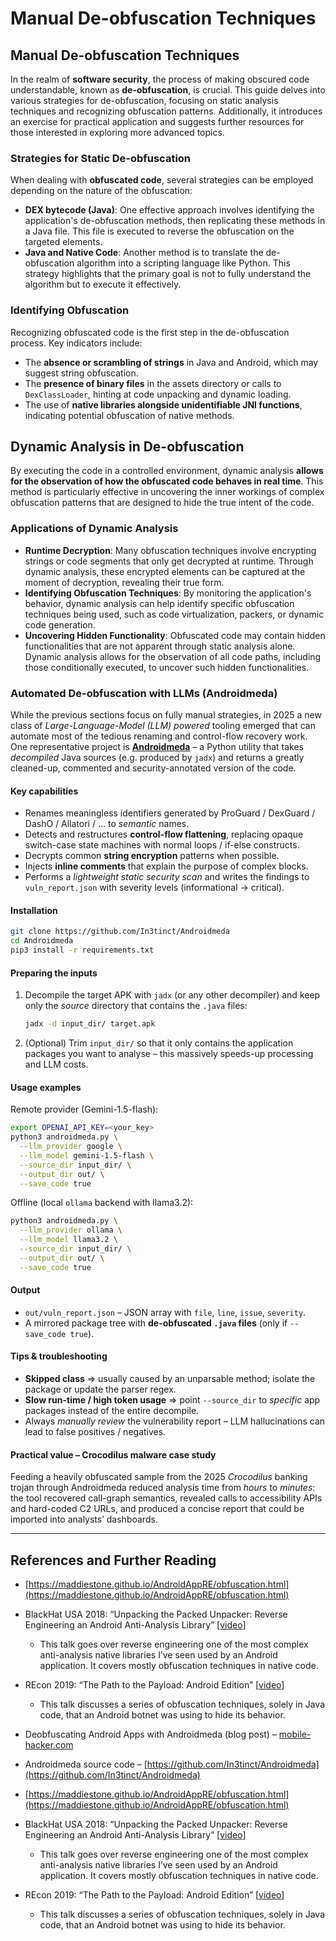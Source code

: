 # Manual De-obfuscation Techniques

## Manual **De-obfuscation Techniques**

In the realm of **software security**, the process of making obscured code understandable, known as **de-obfuscation**, is crucial. This guide delves into various strategies for de-obfuscation, focusing on static analysis techniques and recognizing obfuscation patterns. Additionally, it introduces an exercise for practical application and suggests further resources for those interested in exploring more advanced topics.

### **Strategies for Static De-obfuscation**

When dealing with **obfuscated code**, several strategies can be employed depending on the nature of the obfuscation:

- **DEX bytecode (Java)**: One effective approach involves identifying the application's de-obfuscation methods, then replicating these methods in a Java file. This file is executed to reverse the obfuscation on the targeted elements.
- **Java and Native Code**: Another method is to translate the de-obfuscation algorithm into a scripting language like Python. This strategy highlights that the primary goal is not to fully understand the algorithm but to execute it effectively.

### **Identifying Obfuscation**

Recognizing obfuscated code is the first step in the de-obfuscation process. Key indicators include:

- The **absence or scrambling of strings** in Java and Android, which may suggest string obfuscation.
- The **presence of binary files** in the assets directory or calls to `DexClassLoader`, hinting at code unpacking and dynamic loading.
- The use of **native libraries alongside unidentifiable JNI functions**, indicating potential obfuscation of native methods.

## **Dynamic Analysis in De-obfuscation**

By executing the code in a controlled environment, dynamic analysis **allows for the observation of how the obfuscated code behaves in real time**. This method is particularly effective in uncovering the inner workings of complex obfuscation patterns that are designed to hide the true intent of the code.

### **Applications of Dynamic Analysis**

- **Runtime Decryption**: Many obfuscation techniques involve encrypting strings or code segments that only get decrypted at runtime. Through dynamic analysis, these encrypted elements can be captured at the moment of decryption, revealing their true form.
- **Identifying Obfuscation Techniques**: By monitoring the application's behavior, dynamic analysis can help identify specific obfuscation techniques being used, such as code virtualization, packers, or dynamic code generation.
- **Uncovering Hidden Functionality**: Obfuscated code may contain hidden functionalities that are not apparent through static analysis alone. Dynamic analysis allows for the observation of all code paths, including those conditionally executed, to uncover such hidden functionalities.

### Automated De-obfuscation with LLMs (Androidmeda)

While the previous sections focus on fully manual strategies, in 2025 a new class of *Large-Language-Model (LLM) powered* tooling emerged that can automate most of the tedious renaming and control-flow recovery work.  
One representative project is **[Androidmeda](https://github.com/In3tinct/Androidmeda)** – a Python utility that takes *decompiled* Java sources (e.g. produced by `jadx`) and returns a greatly cleaned-up, commented and security-annotated version of the code.

#### Key capabilities
* Renames meaningless identifiers generated by ProGuard / DexGuard / DashO / Allatori / … to *semantic* names.
* Detects and restructures **control-flow flattening**, replacing opaque switch-case state machines with normal loops / if-else constructs.
* Decrypts common **string encryption** patterns when possible.
* Injects **inline comments** that explain the purpose of complex blocks.
* Performs a *lightweight static security scan* and writes the findings to `vuln_report.json` with severity levels (informational → critical).

#### Installation
```bash
git clone https://github.com/In3tinct/Androidmeda
cd Androidmeda
pip3 install -r requirements.txt
```

#### Preparing the inputs
1. Decompile the target APK with `jadx` (or any other decompiler) and keep only the *source* directory that contains the `.java` files:
   ```bash
   jadx -d input_dir/ target.apk
   ```
2. (Optional) Trim `input_dir/` so that it only contains the application packages you want to analyse – this massively speeds-up processing and LLM costs.

#### Usage examples

Remote provider (Gemini-1.5-flash):
```bash
export OPENAI_API_KEY=<your_key>
python3 androidmeda.py \
  --llm_provider google \
  --llm_model gemini-1.5-flash \
  --source_dir input_dir/ \
  --output_dir out/ \
  --save_code true
```

Offline (local `ollama` backend with llama3.2):
```bash
python3 androidmeda.py \
  --llm_provider ollama \
  --llm_model llama3.2 \
  --source_dir input_dir/ \
  --output_dir out/ \
  --save_code true
```

#### Output
* `out/vuln_report.json` – JSON array with `file`, `line`, `issue`, `severity`.
* A mirrored package tree with **de-obfuscated `.java` files** (only if `--save_code true`).

#### Tips & troubleshooting
* **Skipped class** ⇒ usually caused by an unparsable method; isolate the package or update the parser regex.
* **Slow run-time / high token usage** ⇒ point `--source_dir` to *specific* app packages instead of the entire decompile.
* Always *manually review* the vulnerability report – LLM hallucinations can lead to false positives / negatives.

#### Practical value – Crocodilus malware case study
Feeding a heavily obfuscated sample from the 2025 *Crocodilus* banking trojan through Androidmeda reduced analysis time from *hours* to *minutes*: the tool recovered call-graph semantics, revealed calls to accessibility APIs and hard-coded C2 URLs, and produced a concise report that could be imported into analysts’ dashboards.

---

## References and Further Reading

- [https://maddiestone.github.io/AndroidAppRE/obfuscation.html](https://maddiestone.github.io/AndroidAppRE/obfuscation.html)
- BlackHat USA 2018: “Unpacking the Packed Unpacker: Reverse Engineering an Android Anti-Analysis Library” [[video](https://www.youtube.com/watch?v=s0Tqi7fuOSU)]
  - This talk goes over reverse engineering one of the most complex anti-analysis native libraries I’ve seen used by an Android application. It covers mostly obfuscation techniques in native code.
- REcon 2019: “The Path to the Payload: Android Edition” [[video](https://recon.cx/media-archive/2019/Session.005.Maddie_Stone.The_path_to_the_payload_Android_Edition-J3ZnNl2GYjEfa.mp4)]
  - This talk discusses a series of obfuscation techniques, solely in Java code, that an Android botnet was using to hide its behavior.
- Deobfuscating Android Apps with Androidmeda (blog post) – [mobile-hacker.com](https://www.mobile-hacker.com/2025/07/22/deobfuscating-android-apps-with-androidmeda-a-smarter-way-to-read-obfuscated-code/)
- Androidmeda source code – [https://github.com/In3tinct/Androidmeda](https://github.com/In3tinct/Androidmeda)

- [https://maddiestone.github.io/AndroidAppRE/obfuscation.html](https://maddiestone.github.io/AndroidAppRE/obfuscation.html)
- BlackHat USA 2018: “Unpacking the Packed Unpacker: Reverse Engineering an Android Anti-Analysis Library” \[[video](https://www.youtube.com/watch?v=s0Tqi7fuOSU)]
  - This talk goes over reverse engineering one of the most complex anti-analysis native libraries I’ve seen used by an Android application. It covers mostly obfuscation techniques in native code.
- REcon 2019: “The Path to the Payload: Android Edition” \[[video](https://recon.cx/media-archive/2019/Session.005.Maddie_Stone.The_path_to_the_payload_Android_Edition-J3ZnNl2GYjEfa.mp4)]
  - This talk discusses a series of obfuscation techniques, solely in Java code, that an Android botnet was using to hide its behavior.

